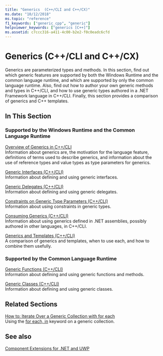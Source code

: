 ```yaml
---
title: "Generics  (C++/CLI and C++/CX)"
ms.date: "10/12/2018"
ms.topic: "reference"
f1_keywords: ["generic_cpp", "generic"]
helpviewer_keywords: ["generics [C++]"]
ms.assetid: c7ccc316-a411-4c00-b2e2-f0c0eadc6cfd
---
```

# Generics  (C++/CLI and C++/CX)

Generics are parameterized types and methods. In this section, find out which generic features are supported by both the Windows Runtime and the common language runtime, and which are supported by only the common language runtime. Also, find out how to author your own generic methods and types in C++/CLI, and how to use generic types authored in a .NET Framework language in C++/CLI. Finally, this section provides a comparison of generics and C++ templates.

## In This Section

### Supported by the Windows Runtime and the Common Language Runtime

[Overview of Generics in C++/CLI](../windows/overview-of-generics-in-visual-cpp.md)<br/>
Information about generics are, the motivation for the language feature, definitions of terms used to describe generics, and information about the use of reference types and value types as type parameters for generics.

[Generic Interfaces (C++/CLI)](../windows/generic-interfaces-visual-cpp.md)<br/>
Information about defining and using generic interfaces.

[Generic Delegates (C++/CLI)](../windows/generic-delegates-visual-cpp.md)<br/>
Information about defining and using generic delegates.

[Constraints on Generic Type Parameters (C++/CLI)](../windows/constraints-on-generic-type-parameters-cpp-cli.md)<br/>
Information about using constraints in generic types.

[Consuming Generics (C++/CLI)](../windows/consuming-generics-cpp-cli.md)<br/>
Information about using generics defined in .NET assemblies, possibly authored in other languages, in C++/CLI.

[Generics and Templates (C++/CLI)](../windows/generics-and-templates-visual-cpp.md)<br/>
A comparison of generics and templates, when to use each, and how to combine them usefully.

### Supported by the Common Language Runtime

[Generic Functions (C++/CLI)](../windows/generic-functions-cpp-cli.md)<br/>
Information about defining and using generic functions and methods.

[Generic Classes (C++/CLI)](../windows/generic-classes-cpp-cli.md)<br/>
Information about defining and using generic classes.

## Related Sections

[How to: Iterate Over a Generic Collection with for each](../dotnet/how-to-iterate-over-a-generic-collection-with-for-each.md)<br/>
Using the [for each, in](../dotnet/for-each-in.md) keyword on a generic collection.

## See also

[Component Extensions for .NET and UWP](../windows/component-extensions-for-runtime-platforms.md)
